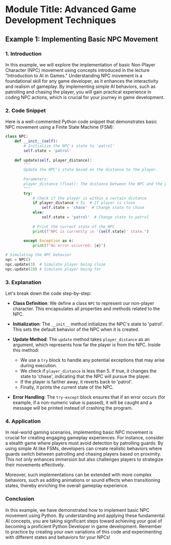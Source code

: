 # Module Title: Advanced Game Development Techniques

## Example 1: Implementing Basic NPC Movement

### 1. Introduction
In this example, we will explore the implementation of basic Non-Player Character (NPC) movement using concepts introduced in the lecture "Introduction to AI in Games." Understanding NPC movement is a foundational skill for any game developer, as it enhances the interactivity and realism of gameplay. By implementing simple AI behaviors, such as patrolling and chasing the player, you will gain practical experience in coding NPC actions, which is crucial for your journey in game development.

### 2. Code Snippet
Here is a well-commented Python code snippet that demonstrates basic NPC movement using a Finite State Machine (FSM):

```python
class NPC:
    def __init__(self):
        # Initialize the NPC's state to 'patrol'
        self.state = 'patrol'
    
    def update(self, player_distance):
        """
        Update the NPC's state based on the distance to the player.
        
        Parameters:
        player_distance (float): The distance between the NPC and the player.
        """
        try:
            # Check if the player is within a certain distance
            if player_distance < 5:  # If player is close
                self.state = 'chase'  # Change state to chase
            else:
                self.state = 'patrol'  # Change state to patrol
            
            # Print the current state of the NPC
            print(f"NPC is currently in '{self.state}' state.")
        
        except Exception as e:
            print(f"An error occurred: {e}")

# Simulating the NPC behavior
npc = NPC()
npc.update(3)  # Simulate player being close
npc.update(10) # Simulate player being far
```

### 3. Explanation
Let's break down the code step-by-step:

- **Class Definition**: We define a class `NPC` to represent our non-player character. This encapsulates all properties and methods related to the NPC.

- **Initialization**: The `__init__` method initializes the NPC's state to 'patrol'. This sets the default behavior of the NPC when it is created.

- **Update Method**: The `update` method takes `player_distance` as an argument, which represents how far the player is from the NPC. Inside this method:
  - We use a `try` block to handle any potential exceptions that may arise during execution.
  - We check if `player_distance` is less than 5. If true, it changes the state to 'chase', indicating that the NPC will pursue the player.
  - If the player is farther away, it reverts back to 'patrol'.
  - Finally, it prints the current state of the NPC.

- **Error Handling**: The `try-except` block ensures that if an error occurs (for example, if a non-numeric value is passed), it will be caught and a message will be printed instead of crashing the program.

### 4. Application
In real-world gaming scenarios, implementing basic NPC movement is crucial for creating engaging gameplay experiences. For instance, consider a stealth game where players must avoid detection by patrolling guards. By using simple AI like FSMs, developers can create realistic behaviors where guards switch between patrolling and chasing players based on proximity. This not only enhances immersion but also challenges players to strategize their movements effectively.

Moreover, such implementations can be extended with more complex behaviors, such as adding animations or sound effects when transitioning states, thereby enriching the overall gameplay experience.

### Conclusion
In this example, we have demonstrated how to implement basic NPC movement using Python. By understanding and applying these fundamental AI concepts, you are taking significant steps toward achieving your goal of becoming a proficient Python Developer in game development. Remember to practice by creating your own variations of this code and experimenting with different states and behaviors for your NPCs!